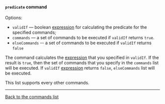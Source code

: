 #### `predicate` command

Options:

- `validIf` — boolean [expression](/plugins/hh-geminio/docs/en/EXPRESSIONS.md) for calculating the predicate for the specified commands;
- `commands` — a set of commands to be executed if `validIf` returns `true`.
- `elseCommands` -- a set of commands to be executed if `validIf` returns `false` 

The command calculates the [expression](/plugins/hh-geminio/docs/en/EXPRESSIONS.md) that you specified in `validIf`. 
If the result is `true`, then the set of commands that you specify in the `commands` list will be executed. 
If `validIf` [expression](/plugins/hh-geminio/docs/en/EXPRESSIONS.md) returns `false`, 
`elseCommands` list will be executed.

This list supports every other commands.

--- 

[Back to the commands list](/plugins/hh-geminio/docs/en/recipe_content/RECIPE.md)